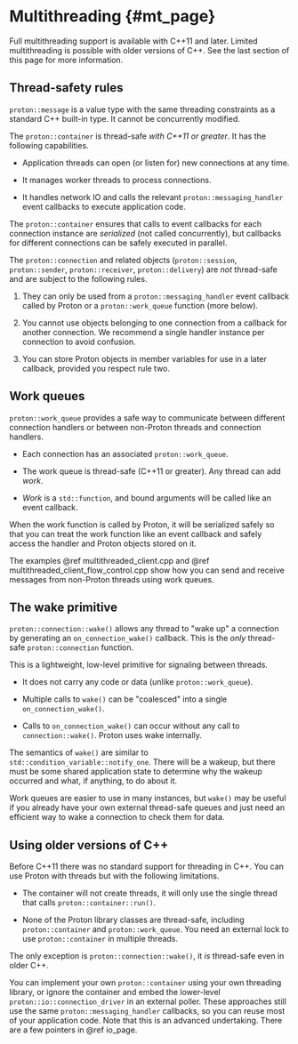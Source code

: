 # Multithreading {#mt_page}

Full multithreading support is available with C++11 and later. Limited
multithreading is possible with older versions of C++.  See the last
section of this page for more information.

## Thread-safety rules

`proton::message` is a value type with the same threading constraints
as a standard C++ built-in type.  It cannot be concurrently modified.

The `proton::container` is thread-safe *with C++11 or greater*. It has
the following capabilities.

 * Application threads can open (or listen for) new connections at any
   time.

 * It manages worker threads to process connections.

 * It handles network IO and calls the relevant
   `proton::messaging_handler` event callbacks to execute application
   code.

The `proton::container` ensures that calls to event callbacks for each
connection instance are *serialized* (not called concurrently), but
callbacks for different connections can be safely executed in
parallel.

The `proton::connection` and related objects (`proton::session`,
`proton::sender`, `proton::receiver`, `proton::delivery`) are *not*
thread-safe and are subject to the following rules.

1. They can only be used from a `proton::messaging_handler` event
   callback called by Proton or a `proton::work_queue` function (more
   below).

2. You cannot use objects belonging to one connection from a callback
   for another connection.  We recommend a single handler instance per
   connection to avoid confusion.

3. You can store Proton objects in member variables for use in a later
   callback, provided you respect rule two.

## Work queues

`proton::work_queue` provides a safe way to communicate between
different connection handlers or between non-Proton threads and
connection handlers.

 * Each connection has an associated `proton::work_queue`.

 * The work queue is thread-safe (C++11 or greater).  Any thread can
   add *work*.

 * *Work* is a `std::function`, and bound arguments will be
   called like an event callback.

When the work function is called by Proton, it will be serialized
safely so that you can treat the work function like an event callback
and safely access the handler and Proton objects stored on it.

The examples @ref multithreaded_client.cpp and @ref
multithreaded_client_flow_control.cpp show how you can send and
receive messages from non-Proton threads using work queues.

## The wake primitive

`proton::connection::wake()` allows any thread to "wake up" a
connection by generating an `on_connection_wake()` callback. This is
the *only* thread-safe `proton::connection` function.

This is a lightweight, low-level primitive for signaling between
threads.

 * It does not carry any code or data (unlike `proton::work_queue`).

 * Multiple calls to `wake()` can be "coalesced" into a single
   `on_connection_wake()`.

 * Calls to `on_connection_wake()` can occur without any call to
   `connection::wake()`.  Proton uses wake internally.

The semantics of `wake()` are similar to
`std::condition_variable::notify_one`.  There will be a wakeup, but
there must be some shared application state to determine why the
wakeup occurred and what, if anything, to do about it.

Work queues are easier to use in many instances, but `wake()` may be
useful if you already have your own external thread-safe queues and
just need an efficient way to wake a connection to check them for
data.

## Using older versions of C++

Before C++11 there was no standard support for threading in C++.  You
can use Proton with threads but with the following limitations.

 * The container will not create threads, it will only use the single
   thread that calls `proton::container::run()`.

 * None of the Proton library classes are thread-safe, including
   `proton::container` and `proton::work_queue`.  You need an external
   lock to use `proton::container` in multiple threads.

The only exception is `proton::connection::wake()`, it *is*
thread-safe even in older C++.

You can implement your own `proton::container` using your own
threading library, or ignore the container and embed the lower-level
`proton::io::connection_driver` in an external poller. These
approaches still use the same `proton::messaging_handler` callbacks,
so you can reuse most of your application code.  Note that this is an
advanced undertaking.  There are a few pointers in @ref io_page.
